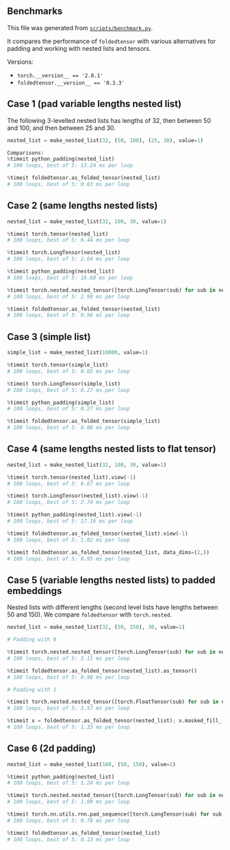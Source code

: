 
Benchmarks
----------

This file was generated from [`scripts/benchmark.py`](../scripts/benchmark.py).

It compares the performance of `foldedtensor` with various alternatives for padding
and working with nested lists and tensors.

Versions:
- `torch.__version__ == '2.0.1'`
- `foldedtensor.__version__ == '0.3.3'`


## Case 1 (pad variable lengths nested list)

The following 3-levelled nested lists has lengths of 32, then between 50 and 100, and then between 25 and 30.
```python
nested_list = make_nested_list(32, (50, 100), (25, 30), value=1)

Comparisons:
%timeit python_padding(nested_list)
# 100 loops, best of 5: 13.24 ms per loop

%timeit foldedtensor.as_folded_tensor(nested_list)
# 100 loops, best of 5: 0.63 ms per loop

```


## Case 2 (same lengths nested lists)

```python
nested_list = make_nested_list(32, 100, 30, value=1)

%timeit torch.tensor(nested_list)
# 100 loops, best of 5: 6.44 ms per loop

%timeit torch.LongTensor(nested_list)
# 100 loops, best of 5: 2.64 ms per loop

%timeit python_padding(nested_list)
# 100 loops, best of 5: 16.68 ms per loop

%timeit torch.nested.nested_tensor([torch.LongTensor(sub) for sub in nested_list]).to_padded_tensor(0)
# 100 loops, best of 5: 2.90 ms per loop

%timeit foldedtensor.as_folded_tensor(nested_list)
# 100 loops, best of 5: 0.96 ms per loop

```


## Case 3 (simple list)

```python
simple_list = make_nested_list(10000, value=1)

%timeit torch.tensor(simple_list)
# 100 loops, best of 5: 0.65 ms per loop

%timeit torch.LongTensor(simple_list)
# 100 loops, best of 5: 0.27 ms per loop

%timeit python_padding(simple_list)
# 100 loops, best of 5: 0.27 ms per loop

%timeit foldedtensor.as_folded_tensor(simple_list)
# 100 loops, best of 5: 0.08 ms per loop

```


## Case 4 (same lengths nested lists to flat tensor)

```python
nested_list = make_nested_list(32, 100, 30, value=1)

%timeit torch.tensor(nested_list).view(-1)
# 100 loops, best of 5: 6.67 ms per loop

%timeit torch.LongTensor(nested_list).view(-1)
# 100 loops, best of 5: 2.74 ms per loop

%timeit python_padding(nested_list).view(-1)
# 100 loops, best of 5: 17.16 ms per loop

%timeit foldedtensor.as_folded_tensor(nested_list).view(-1)
# 100 loops, best of 5: 1.02 ms per loop

%timeit foldedtensor.as_folded_tensor(nested_list, data_dims=(2,))
# 100 loops, best of 5: 0.95 ms per loop

```

## Case 5 (variable lengths nested lists) to padded embeddings

Nested lists with different lengths (second level lists have lengths between 50 and 150). We compare `foldedtensor` with `torch.nested`.
```python
nested_list = make_nested_list(32, (50, 150), 30, value=1)

# Padding with 0

%timeit torch.nested.nested_tensor([torch.LongTensor(sub) for sub in nested_list]).to_padded_tensor(0)
# 100 loops, best of 5: 3.11 ms per loop

%timeit foldedtensor.as_folded_tensor(nested_list).as_tensor()
# 100 loops, best of 5: 0.90 ms per loop

# Padding with 1

%timeit torch.nested.nested_tensor([torch.FloatTensor(sub) for sub in nested_list]).to_padded_tensor(1)
# 100 loops, best of 5: 3.57 ms per loop

%timeit x = foldedtensor.as_folded_tensor(nested_list); x.masked_fill_(x.mask, 1)
# 100 loops, best of 5: 1.33 ms per loop

```


## Case 6 (2d padding)

```python
nested_list = make_nested_list(160, (50, 150), value=1)

%timeit python_padding(nested_list)
# 100 loops, best of 5: 1.24 ms per loop

%timeit torch.nested.nested_tensor([torch.LongTensor(sub) for sub in nested_list]).to_padded_tensor(0)
# 100 loops, best of 5: 1.09 ms per loop

%timeit torch.nn.utils.rnn.pad_sequence([torch.LongTensor(sub) for sub in nested_list], batch_first=True, padding_value=0)
# 100 loops, best of 5: 0.78 ms per loop

%timeit foldedtensor.as_folded_tensor(nested_list)
# 100 loops, best of 5: 0.13 ms per loop

```
